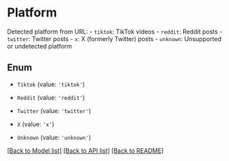 # Platform

Detected platform from URL: - `tiktok`: TikTok videos - `reddit`: Reddit posts - `twitter`: Twitter posts - `x`: X (formerly Twitter) posts - `unknown`: Unsupported or undetected platform 

## Enum

* `Tiktok` (value: `'tiktok'`)

* `Reddit` (value: `'reddit'`)

* `Twitter` (value: `'twitter'`)

* `X` (value: `'x'`)

* `Unknown` (value: `'unknown'`)

[[Back to Model list]](../README.md#documentation-for-models) [[Back to API list]](../README.md#documentation-for-api-endpoints) [[Back to README]](../README.md)
